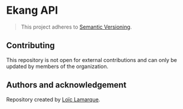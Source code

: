# Ekang API
> This project adheres to
> [Semantic Versioning](https://semver.org/spec/v2.0.0.html).

## Contributing
This repository is not open for external contributions and can only be updated
by members of the organization.

## Authors and acknowledgement
Repository created by [Loïc Lamarque](https://github.com/LVMVRQUXL).
